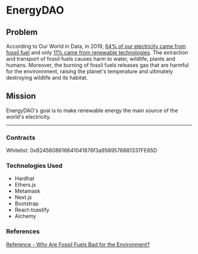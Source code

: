 # EnergyDAO
## Problem
According to Our World in Data, in 2019, [64% of our electricity came from fossil fuel](https://ourworldindata.org/fossil-fuels) and only [11% came from renewable technologies](https://ourworldindata.org/renewable-energy). The extraction and transport of fossil fuels causes harm to water, wildlife, plants and humans. Moreover, the burning of fossil fuels releases gas that are harmful for the environnment, raising the planet's temperature and ultimately destroying wildlife and its habitat.  

## Mission
EnergyDAO's goal is to make renewable energy the main source of the world's electricity.
<!-- HOW  -->
  <!--network of IOT  -->
  <!--infrastructure to replace the old & provide for those who hadn't  -->

---

### Contracts
Whitelist: 0xB245608616641041876f3a9589576881337FE65D

### Technologies Used
- Hardhat
- Ethers.js
- Metamask
- Next.js
- Bootstrap
- React-toastify
- Alchemy
<!-- - Solhint
- Solidity-coverage -->

### References
[Reference - Why Are Fossil Fuels Bad for the Environment?](https://www.reference.com/science/fossil-fuels-bad-environment-ed81a473564fab02)